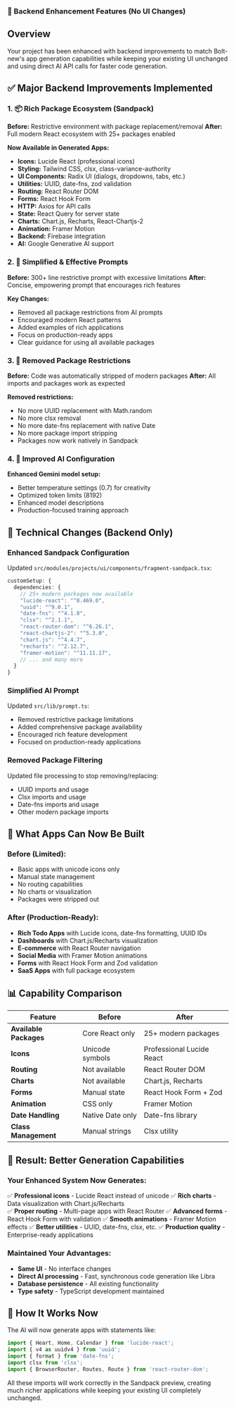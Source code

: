 ### 🚀 Backend Enhancement Features (No UI Changes)
##
## Overview
Your project has been enhanced with backend improvements to match Bolt-new's app generation capabilities while keeping your existing UI unchanged and using direct AI API calls for faster code generation.

## ✅ Major Backend Improvements Implemented

### 1. 📦 Rich Package Ecosystem (Sandpack)
**Before:** Restrictive environment with package replacement/removal
**After:** Full modern React ecosystem with 25+ packages enabled

**Now Available in Generated Apps:**
- **Icons:** Lucide React (professional icons)
- **Styling:** Tailwind CSS, clsx, class-variance-authority  
- **UI Components:** Radix UI (dialogs, dropdowns, tabs, etc.)
- **Utilities:** UUID, date-fns, zod validation
- **Routing:** React Router DOM
- **Forms:** React Hook Form
- **HTTP:** Axios for API calls
- **State:** React Query for server state
- **Charts:** Chart.js, Recharts, React-Chartjs-2
- **Animation:** Framer Motion
- **Backend:** Firebase integration
- **AI:** Google Generative AI support

### 2. 🎯 Simplified & Effective Prompts
**Before:** 300+ line restrictive prompt with excessive limitations
**After:** Concise, empowering prompt that encourages rich features

**Key Changes:**
- Removed all package restrictions from AI prompts
- Encouraged modern React patterns
- Added examples of rich applications
- Focus on production-ready apps
- Clear guidance for using all available packages

### 3. 🔧 Removed Package Restrictions
**Before:** Code was automatically stripped of modern packages
**After:** All imports and packages work as expected

**Removed restrictions:**
- No more UUID replacement with Math.random
- No more clsx removal
- No more date-fns replacement with native Date
- No more package import stripping
- Packages now work natively in Sandpack

### 4. 🧠 Improved AI Configuration
**Enhanced Gemini model setup:**
- Better temperature settings (0.7) for creativity
- Optimized token limits (8192)
- Enhanced model descriptions
- Production-focused training approach

## 🔧 Technical Changes (Backend Only)

### Enhanced Sandpack Configuration
Updated `src/modules/projects/ui/components/fragment-sandpack.tsx`:
```typescript
customSetup: {
  dependencies: {
    // 25+ modern packages now available
    "lucide-react": "^0.469.0",
    "uuid": "^9.0.1", 
    "date-fns": "^4.1.0",
    "clsx": "^2.1.1",
    "react-router-dom": "^6.26.1",
    "react-chartjs-2": "^5.3.0",
    "chart.js": "^4.4.7",
    "recharts": "^2.12.7",
    "framer-motion": "^11.11.17",
    // ... and many more
  }
}
```

### Simplified AI Prompt
Updated `src/lib/prompt.ts`:
- Removed restrictive package limitations
- Added comprehensive package availability
- Encouraged rich feature development
- Focused on production-ready applications

### Removed Package Filtering
Updated file processing to stop removing/replacing:
- UUID imports and usage
- Clsx imports and usage  
- Date-fns imports and usage
- Other modern package imports

## 🚀 What Apps Can Now Be Built

### Before (Limited):
- Basic apps with unicode icons only
- Manual state management
- No routing capabilities
- No charts or visualization
- Packages were stripped out

### After (Production-Ready):
- **Rich Todo Apps** with Lucide icons, date-fns formatting, UUID IDs
- **Dashboards** with Chart.js/Recharts visualization
- **E-commerce** with React Router navigation
- **Social Media** with Framer Motion animations
- **Forms** with React Hook Form and Zod validation
- **SaaS Apps** with full package ecosystem

## 📊 Capability Comparison

| Feature | Before | After |
|---------|--------|-------|
| **Available Packages** | Core React only | 25+ modern packages |
| **Icons** | Unicode symbols | Professional Lucide React |
| **Routing** | Not available | React Router DOM |
| **Charts** | Not available | Chart.js, Recharts |
| **Forms** | Manual state | React Hook Form + Zod |
| **Animation** | CSS only | Framer Motion |
| **Date Handling** | Native Date only | Date-fns library |
| **Class Management** | Manual strings | Clsx utility |

## 🎉 Result: Better Generation Capabilities

### Your Enhanced System Now Generates:
✅ **Professional icons** - Lucide React instead of unicode
✅ **Rich charts** - Data visualization with Chart.js/Recharts  
✅ **Proper routing** - Multi-page apps with React Router
✅ **Advanced forms** - React Hook Form with validation
✅ **Smooth animations** - Framer Motion effects
✅ **Better utilities** - UUID, date-fns, clsx, etc.
✅ **Production quality** - Enterprise-ready applications

### Maintained Your Advantages:
- **Same UI** - No interface changes
- **Direct AI processing** - Fast, synchronous code generation like Libra
- **Database persistence** - All existing functionality
- **Type safety** - TypeScript development maintained

## 🚧 How It Works Now

The AI will now generate apps with statements like:
```javascript
import { Heart, Home, Calendar } from 'lucide-react';
import { v4 as uuidv4 } from 'uuid';
import { format } from 'date-fns';
import clsx from 'clsx';
import { BrowserRouter, Routes, Route } from 'react-router-dom';
```

All these imports will work correctly in the Sandpack preview, creating much richer applications while keeping your existing UI completely unchanged.